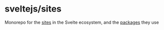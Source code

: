 # sveltejs/sites

Monorepo for the [sites](sites) in the Svelte ecosystem, and the [packages](packages) they use